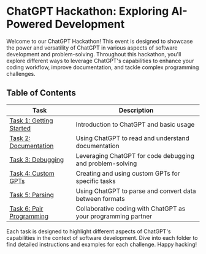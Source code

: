 # ChatGPT Hackathon: Exploring AI-Powered Development

Welcome to our ChatGPT Hackathon! This event is designed to showcase the power and versatility of ChatGPT in various aspects of software development and problem-solving. Throughout this hackathon, you'll explore different ways to leverage ChatGPT's capabilities to enhance your coding workflow, improve documentation, and tackle complex programming challenges.

## Table of Contents

| Task | Description |
|------|-------------|
| [Task 1: Getting Started](./task-1-getting-started/README.md) | Introduction to ChatGPT and basic usage |
| [Task 2: Documentation](./task-2-documentation/README.md) | Using ChatGPT to read and understand documentation |
| [Task 3: Debugging](./task-3-debugging/README.md) | Leveraging ChatGPT for code debugging and problem-solving |
| [Task 4: Custom GPTs](./task-4-custom-gpts/README.md) | Creating and using custom GPTs for specific tasks |
| [Task 5: Parsing](./task-5-parsing/README.md) | Using ChatGPT to parse and convert data between formats |
| [Task 6: Pair Programming](./task-6-pair-programming/README.md) | Collaborative coding with ChatGPT as your programming partner |

Each task is designed to highlight different aspects of ChatGPT's capabilities in the context of software development. Dive into each folder to find detailed instructions and examples for each challenge. Happy hacking!
